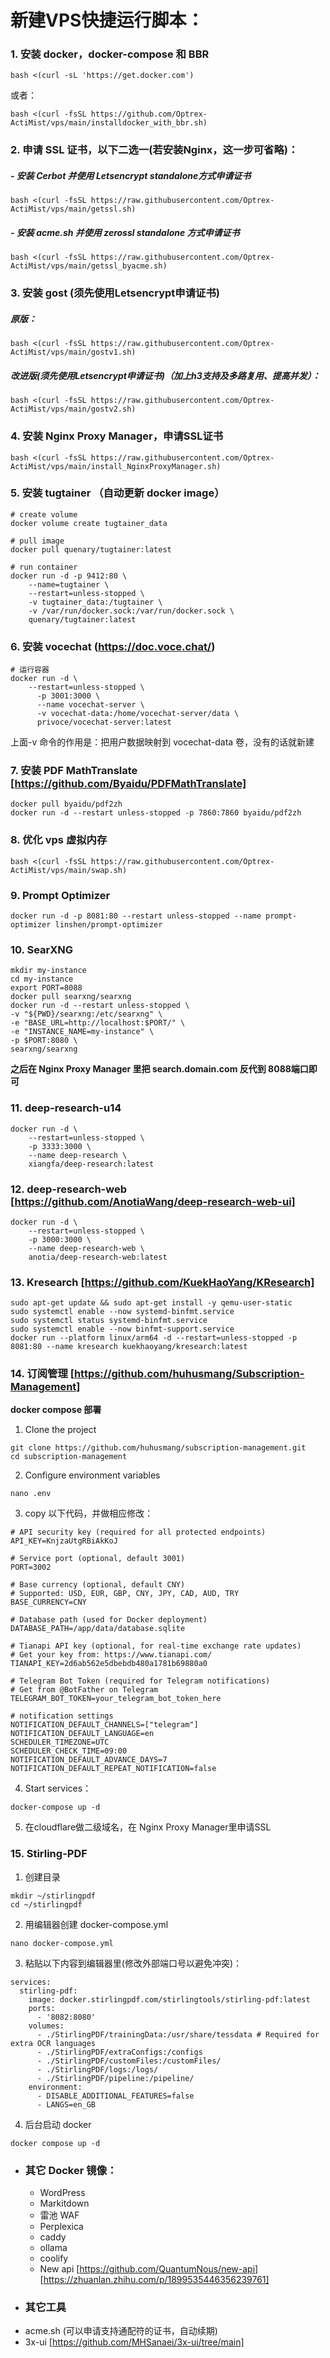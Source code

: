 # 新建VPS快捷运行脚本：
### 1. 安装 docker，docker-compose 和 BBR
```
bash <(curl -sL 'https://get.docker.com')
```
或者：
```
bash <(curl -fsSL https://github.com/Optrex-ActiMist/vps/main/installdocker_with_bbr.sh)
```
### 2. 申请 SSL 证书，以下二选一(若安装Nginx，这一步可省略)：
##### - 安装 Cerbot 并使用 Letsencrypt standalone方式申请证书
```
bash <(curl -fsSL https://raw.githubusercontent.com/Optrex-ActiMist/vps/main/getssl.sh)
```
##### - 安装 acme.sh 并使用 zerossl standalone 方式申请证书
```
bash <(curl -fsSL https://raw.githubusercontent.com/Optrex-ActiMist/vps/main/getssl_byacme.sh)
```

### 3. 安装 gost (须先使用Letsencrypt申请证书) 
##### 原版：
```
bash <(curl -fsSL https://raw.githubusercontent.com/Optrex-ActiMist/vps/main/gostv1.sh)
```
##### 改进版(须先使用Letsencrypt申请证书)（加上h3支持及多路复用、提高并发）：
```
bash <(curl -fsSL https://raw.githubusercontent.com/Optrex-ActiMist/vps/main/gostv2.sh)
```

### 4. 安装 Nginx Proxy Manager，申请SSL证书 
```
bash <(curl -fsSL https://raw.githubusercontent.com/Optrex-ActiMist/vps/main/install_NginxProxyManager.sh)
```

### 5. 安装 tugtainer （自动更新 docker image）
```
# create volume
docker volume create tugtainer_data

# pull image
docker pull quenary/tugtainer:latest

# run container
docker run -d -p 9412:80 \
    --name=tugtainer \
    --restart=unless-stopped \
    -v tugtainer_data:/tugtainer \
    -v /var/run/docker.sock:/var/run/docker.sock \
    quenary/tugtainer:latest
```

### 6. 安装 vocechat (https://doc.voce.chat/)
```
# 运行容器
docker run -d \
    --restart=unless-stopped \
      -p 3001:3000 \
      --name vocechat-server \
      -v vocechat-data:/home/vocechat-server/data \
      privoce/vocechat-server:latest
``` 
上面-v 命令的作用是：把用户数据映射到 vocechat-data 卷，没有的话就新建

### 7. 安装 PDF MathTranslate [https://github.com/Byaidu/PDFMathTranslate]
```
docker pull byaidu/pdf2zh
docker run -d --restart unless-stopped -p 7860:7860 byaidu/pdf2zh
```
### 8. 优化 vps 虚拟内存
```
bash <(curl -fsSL https://raw.githubusercontent.com/Optrex-ActiMist/vps/main/swap.sh)
```
### 9. Prompt Optimizer 
```
docker run -d -p 8081:80 --restart unless-stopped --name prompt-optimizer linshen/prompt-optimizer
```
### 10. SearXNG
```
mkdir my-instance
cd my-instance
export PORT=8088
docker pull searxng/searxng
docker run -d --restart unless-stopped \
-v "${PWD}/searxng:/etc/searxng" \
-e "BASE_URL=http://localhost:$PORT/" \
-e "INSTANCE_NAME=my-instance" \
-p $PORT:8080 \
searxng/searxng
```
  **之后在 Nginx Proxy Manager 里把 search.domain.com 反代到 8088端口即可**

### 11. deep-research-u14 
```
docker run -d \
    --restart=unless-stopped \
    -p 3333:3000 \
    --name deep-research \
    xiangfa/deep-research:latest
```

### 12. deep-research-web  [https://github.com/AnotiaWang/deep-research-web-ui]
```
docker run -d \
    --restart=unless-stopped \
    -p 3000:3000 \
    --name deep-research-web \
    anotia/deep-research-web:latest
```
### 13. Kresearch [https://github.com/KuekHaoYang/KResearch]
```
sudo apt-get update && sudo apt-get install -y qemu-user-static
sudo systemctl enable --now systemd-binfmt.service
sudo systemctl status systemd-binfmt.service
sudo systemctl enable --now binfmt-support.service
docker run --platform linux/arm64 -d --restart=unless-stopped -p 8081:80 --name kresearch kuekhaoyang/kresearch:latest
```

### 14. 订阅管理 [https://github.com/huhusmang/Subscription-Management]
**docker compose 部署**
1. Clone the project
```
git clone https://github.com/huhusmang/subscription-management.git
cd subscription-management
```
2. Configure environment variables
```
nano .env
```
3. copy 以下代码，并做相应修改：
```
# API security key (required for all protected endpoints)
API_KEY=KnjzaUtgRBiAkKoJ

# Service port (optional, default 3001)
PORT=3002

# Base currency (optional, default CNY)
# Supported: USD, EUR, GBP, CNY, JPY, CAD, AUD, TRY
BASE_CURRENCY=CNY

# Database path (used for Docker deployment)
DATABASE_PATH=/app/data/database.sqlite

# Tianapi API key (optional, for real-time exchange rate updates)
# Get your key from: https://www.tianapi.com/
TIANAPI_KEY=2d6ab562e5dbebdb480a1781b69880a0

# Telegram Bot Token (required for Telegram notifications)
# Get from @BotFather on Telegram
TELEGRAM_BOT_TOKEN=your_telegram_bot_token_here

# notification settings
NOTIFICATION_DEFAULT_CHANNELS=["telegram"]
NOTIFICATION_DEFAULT_LANGUAGE=en
SCHEDULER_TIMEZONE=UTC
SCHEDULER_CHECK_TIME=09:00
NOTIFICATION_DEFAULT_ADVANCE_DAYS=7
NOTIFICATION_DEFAULT_REPEAT_NOTIFICATION=false
```
4. Start services：
```
docker-compose up -d
```
5. 在cloudflare做二级域名，在 Nginx Proxy Manager里申请SSL

### 15. Stirling-PDF
1. 创建目录
```
mkdir ~/stirlingpdf
cd ~/stirlingpdf
```
2. 用编辑器创建 docker-compose.yml
```
nano docker-compose.yml
```
3. 粘贴以下内容到编辑器里(修改外部端口号以避免冲突)：
```
services:
  stirling-pdf:
    image: docker.stirlingpdf.com/stirlingtools/stirling-pdf:latest
    ports:
      - '8082:8080'
    volumes:
      - ./StirlingPDF/trainingData:/usr/share/tessdata # Required for extra OCR languages
      - ./StirlingPDF/extraConfigs:/configs
      - ./StirlingPDF/customFiles:/customFiles/
      - ./StirlingPDF/logs:/logs/
      - ./StirlingPDF/pipeline:/pipeline/
    environment:
      - DISABLE_ADDITIONAL_FEATURES=false
      - LANGS=en_GB
```
4. 后台启动 docker
```
docker compose up -d
```

* ### 其它 Docker 镜像：
  * WordPress
  * Markitdown
  * 雷池 WAF
  * Perplexica
  * caddy
  * ollama
  * coolify
  * New api [https://github.com/QuantumNous/new-api] [https://zhuanlan.zhihu.com/p/1899535446356239761]

* ### 其它工具
- acme.sh (可以申请支持通配符的证书，自动续期)
- 3x-ui [https://github.com/MHSanaei/3x-ui/tree/main]
